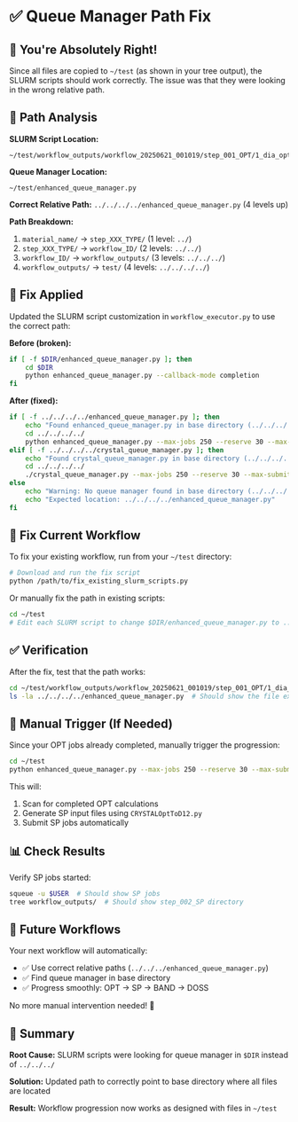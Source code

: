 # ✅ Queue Manager Path Fix

## 🎯 **You're Absolutely Right!**

Since all files are copied to `~/test` (as shown in your tree output), the SLURM scripts should work correctly. The issue was that they were looking in the wrong relative path.

## 📍 **Path Analysis**

**SLURM Script Location:**
```
~/test/workflow_outputs/workflow_20250621_001019/step_001_OPT/1_dia_opt/1_dia_opt.sh
```

**Queue Manager Location:**
```
~/test/enhanced_queue_manager.py
```

**Correct Relative Path:** `../../../../enhanced_queue_manager.py` (4 levels up)

**Path Breakdown:**
1. `material_name/` → `step_XXX_TYPE/` (1 level: `../`)
2. `step_XXX_TYPE/` → `workflow_ID/` (2 levels: `../../`)  
3. `workflow_ID/` → `workflow_outputs/` (3 levels: `../../../`)
4. `workflow_outputs/` → `test/` (4 levels: `../../../../`)

## 🔧 **Fix Applied**

Updated the SLURM script customization in `workflow_executor.py` to use the correct path:

**Before (broken):**
```bash
if [ -f $DIR/enhanced_queue_manager.py ]; then
    cd $DIR
    python enhanced_queue_manager.py --callback-mode completion
fi
```

**After (fixed):**
```bash
if [ -f ../../../../enhanced_queue_manager.py ]; then
    echo "Found enhanced_queue_manager.py in base directory (../../../../)"
    cd ../../../../
    python enhanced_queue_manager.py --max-jobs 250 --reserve 30 --max-submit 5 --callback-mode completion
elif [ -f ../../../../crystal_queue_manager.py ]; then
    echo "Found crystal_queue_manager.py in base directory (../../../../)"
    cd ../../../../
    ./crystal_queue_manager.py --max-jobs 250 --reserve 30 --max-submit 5
else
    echo "Warning: No queue manager found in base directory (../../../../)"
    echo "Expected location: ../../../../enhanced_queue_manager.py"
fi
```

## 🚀 **Fix Current Workflow**

To fix your existing workflow, run from your `~/test` directory:

```bash
# Download and run the fix script
python /path/to/fix_existing_slurm_scripts.py
```

Or manually fix the path in existing scripts:

```bash
cd ~/test
# Edit each SLURM script to change $DIR/enhanced_queue_manager.py to ../../../../enhanced_queue_manager.py
```

## ✅ **Verification**

After the fix, test that the path works:

```bash
cd ~/test/workflow_outputs/workflow_20250621_001019/step_001_OPT/1_dia_opt/
ls -la ../../../../enhanced_queue_manager.py  # Should show the file exists
```

## 🎯 **Manual Trigger (If Needed)**

Since your OPT jobs already completed, manually trigger the progression:

```bash
cd ~/test
python enhanced_queue_manager.py --max-jobs 250 --reserve 30 --max-submit 5 --callback-mode completion
```

This will:
1. Scan for completed OPT calculations
2. Generate SP input files using `CRYSTALOptToD12.py`
3. Submit SP jobs automatically

## 📊 **Check Results**

Verify SP jobs started:
```bash
squeue -u $USER  # Should show SP jobs
tree workflow_outputs/  # Should show step_002_SP directory
```

## 🔮 **Future Workflows**

Your next workflow will automatically:
- ✅ Use correct relative paths (`../../../enhanced_queue_manager.py`)
- ✅ Find queue manager in base directory
- ✅ Progress smoothly: OPT → SP → BAND → DOSS

No more manual intervention needed! 🎉

## 📝 **Summary**

**Root Cause:** SLURM scripts were looking for queue manager in `$DIR` instead of `../../../`

**Solution:** Updated path to correctly point to base directory where all files are located

**Result:** Workflow progression now works as designed with files in `~/test`